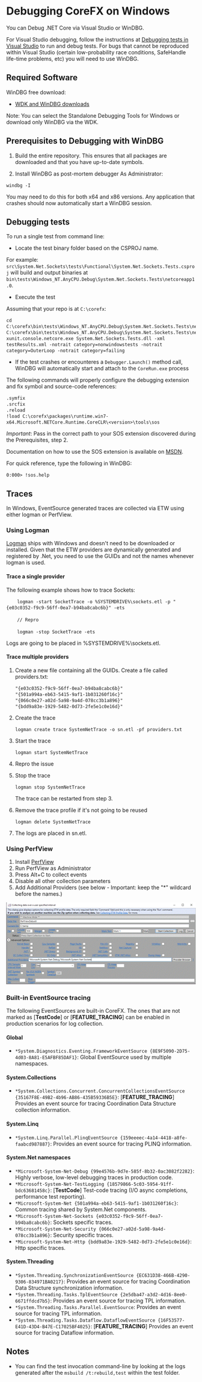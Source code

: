 Debugging CoreFX on Windows
==========================

You can Debug .NET Core via Visual Studio or WinDBG.

For Visual Studio debugging, follow the instructions at [Debugging tests in Visual Studio](https://github.com/dotnet/corefx/blob/master/Documentation/building/windows-instructions.md) to run and debug tests.
For bugs that cannot be reproduced within Visual Studio (certain low-probability race conditions, SafeHandle life-time problems, etc) you will need to use WinDBG.

## Required Software

WinDBG free download:

* [WDK and WinDBG downloads](https://msdn.microsoft.com/en-us/windows/hardware/hh852365.aspx)

Note: You can select the Standalone Debugging Tools for Windows or download only WinDBG via the WDK.

## Prerequisites to Debugging with WinDBG

1. Build the entire repository. This ensures that all packages are downloaded and that you have up-to-date symbols.

2. Install WinDBG as post-mortem debugger
As Administrator:

```
windbg -I
```

You may need to do this for both x64 and x86 versions. 
Any application that crashes should now automatically start a WinDBG session.

## Debugging tests
To run a single test from command line:

* Locate the test binary folder based on the CSPROJ name. 

For example: `src\System.Net.Sockets\tests\Functional\System.Net.Sockets.Tests.csproj` will build and output binaries at  `bin\tests\Windows_NT.AnyCPU.Debug\System.Net.Sockets.Tests\netcoreapp1.0`.
 
* Execute the test

Assuming that your repo is at `C:\corefx`:

```
cd C:\corefx\bin\tests\Windows_NT.AnyCPU.Debug\System.Net.Sockets.Tests\netcoreapp1.0
C:\corefx\bin\tests\Windows_NT.AnyCPU.Debug\System.Net.Sockets.Tests\netcoreapp1.0\CoreRun.exe xunit.console.netcore.exe System.Net.Sockets.Tests.dll -xml testResults.xml -notrait category=nonwindowstests -notrait category=OuterLoop -notrait category=failing
```

* If the test crashes or encounteres a `Debugger.Launch()` method call, WinDBG will automatically start and attach to the `CoreRun.exe` process 

The following commands will properly configure the debugging extension and fix symbol and source-code references:

```
.symfix
.srcfix
.reload
!load C:\corefx\packages\runtime.win7-x64.Microsoft.NETCore.Runtime.CoreCLR\<version>\tools\sos
```

_Important_: Pass in the correct path to your SOS extension discovered during the Prerequisites, step 2.

Documentation on how to use the SOS extension is available on [MSDN](https://msdn.microsoft.com/en-us/library/bb190764\(v=vs.110\).aspx).

For quick reference, type the following in WinDBG:

```
0:000> !sos.help
```

## Traces

In Windows, EventSource generated traces are collected via ETW using either logman or PerfView.

### Using Logman
[Logman](https://technet.microsoft.com/en-us/library/bb490956.aspx) ships with Windows and doesn't need to be downloaded or installed.
Given that the ETW providers are dynamically generated and registered by .Net, you need to use the GUIDs and not the names whenever logman is used.

#### Trace a single provider

The following example shows how to trace Sockets:

```
    logman -start SocketTrace -o %SYSTEMDRIVE%\sockets.etl -p "{e03c0352-f9c9-56ff-0ea7-b94ba8cabc6b}" -ets

    // Repro

    logman -stop SocketTrace -ets
```

Logs are going to be placed in %SYSTEMDRIVE%\sockets.etl.

#### Trace multiple providers

1. Create a new file containing all the GUIDs. Create a file called providers.txt:

    ```
    "{e03c0352-f9c9-56ff-0ea7-b94ba8cabc6b}"
    "{501a994a-eb63-5415-9af1-1b031260f16c}"
    "{066c0e27-a02d-5a98-9a4d-078cc3b1a896}"
    "{bdd9a83e-1929-5482-0d73-2fe5e1c0e16d}"
    ```

2. Create the trace

    ```
    logman create trace SystemNetTrace -o sn.etl -pf providers.txt
    ```

3. Start the trace

    ```
    logman start SystemNetTrace
    ```

4. Repro the issue
5. Stop the trace

    ```
    logman stop SystemNetTrace
    ```

   The trace can be restarted from step 3.

6. Remove the trace profile if it's not going to be reused
    ```
    logman delete SystemNetTrace
    ```

7. The logs are placed in sn.etl.

### Using PerfView

1. Install [PerfView](http://www.microsoft.com/en-us/download/details.aspx?id=28567)
2. Run PerfView as Administrator
3. Press Alt+C to collect events 
4. Disable all other collection parameters
5. Add Additional Providers (see below - Important: keep the "*" wildcard before the names.)

![PerfView example](perfview_example.gif)

### Built-in EventSource tracing

The following EventSources are built-in CoreFX. The ones that are not marked as [__TestCode__] or [__FEATURE_TRACING__] can be enabled in production scenarios for log collection. 

#### Global
* `*System.Diagnostics.Eventing.FrameworkEventSource {8E9F5090-2D75-4d03-8A81-E5AFBF85DAF1}`: Global EventSource used by multiple namespaces.

#### System.Collections
* `*System.Collections.Concurrent.ConcurrentCollectionsEventSource {35167F8E-49B2-4b96-AB86-435B59336B5E}`: [__FEATURE_TRACING__] Provides an event source for tracing Coordination Data Structure collection information.

#### System.Linq
* `*System.Linq.Parallel.PlinqEventSource {159eeeec-4a14-4418-a8fe-faabcd987887}`: Provides an event source for tracing PLINQ information.

#### System.Net namespaces

* `*Microsoft-System-Net-Debug {99e4576b-9d7e-585f-8b32-0ac3082f2282}`:  Highly verbose, low-level debugging traces in production code.
* `*Microsoft-System-Net-TestLogging {18579866-5c03-5954-91ff-bdc63681458c}`: [__TestCode__] Test-code tracing (I/O async completions, performance test reporting).
* `*Microsoft-System-Net {501a994a-eb63-5415-9af1-1b031260f16c}`: Common tracing shared by System.Net components.
* `*Microsoft-System-Net-Sockets {e03c0352-f9c9-56ff-0ea7-b94ba8cabc6b}`: Sockets specific traces.
* `*Microsoft-System-Net-Security {066c0e27-a02d-5a98-9a4d-078cc3b1a896}`: Security specific traces.
* `*Microsoft-System-Net-Http {bdd9a83e-1929-5482-0d73-2fe5e1c0e16d}`: Http specific traces.

#### System.Threading
* `*System.Threading.SynchronizationEventSource {EC631D38-466B-4290-9306-834971BA0217}`: Provides an event source for tracing Coordination Data Structure synchronization information.
* `*System.Threading.Tasks.TplEventSource {2e5dba47-a3d2-4d16-8ee0-6671ffdcd7b5}`: Provides an event source for tracing TPL information.
* `*System.Threading.Tasks.Parallel.EventSource`: Provides an event source for tracing TPL information.
* `*System.Threading.Tasks.Dataflow.DataflowEventSource {16F53577-E41D-43D4-B47E-C17025BF4025}`: [__FEATURE_TRACING__] Provides an event source for tracing Dataflow information.

## Notes 
* You can find the test invocation command-line by looking at the logs generated after the `msbuild /t:rebuild,test` within the test folder.
